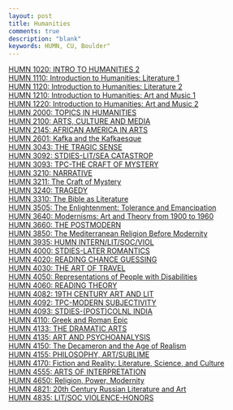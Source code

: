 ```yaml
---
layout: post
title: Humanities
comments: true
description: "blank"
keywords: HUMN, CU, Boulder"
---
```

<body>
	<div><a href="../pages/HUMN-1020">HUMN 1020: INTRO TO HUMANITIES 2</a></div>
	<div><a href="../pages/HUMN-1110">HUMN 1110: Introduction to Humanities:  Literature 1</a></div>
	<div><a href="../pages/HUMN-1120">HUMN 1120: Introduction to Humanities:  Literature 2</a></div>
	<div><a href="../pages/HUMN-1210">HUMN 1210: Introduction to Humanities: Art and Music 1</a></div>
	<div><a href="../pages/HUMN-1220">HUMN 1220: Introduction to Humanities:  Art and Music 2</a></div>
	<div><a href="../pages/HUMN-2000">HUMN 2000: TOPICS IN HUMANITIES</a></div>
	<div><a href="../pages/HUMN-2100">HUMN 2100: ARTS, CULTURE AND MEDIA</a></div>
	<div><a href="../pages/HUMN-2145">HUMN 2145: AFRICAN AMERICA IN ARTS</a></div>
	<div><a href="../pages/HUMN-2601">HUMN 2601: Kafka and the Kafkaesque</a></div>
	<div><a href="../pages/HUMN-3043">HUMN 3043: THE TRAGIC SENSE</a></div>
	<div><a href="../pages/HUMN-3092">HUMN 3092: STDIES-LIT/SEA CATASTROP</a></div>
	<div><a href="../pages/HUMN-3093">HUMN 3093: TPC-THE CRAFT OF MYSTERY</a></div>
	<div><a href="../pages/HUMN-3210">HUMN 3210: NARRATIVE</a></div>
	<div><a href="../pages/HUMN-3211">HUMN 3211: The Craft of Mystery</a></div>
	<div><a href="../pages/HUMN-3240">HUMN 3240: TRAGEDY</a></div>
	<div><a href="../pages/HUMN-3310">HUMN 3310: The Bible as Literature</a></div>
	<div><a href="../pages/HUMN-3505">HUMN 3505: The Enlightenment: Tolerance and Emancipation</a></div>
	<div><a href="../pages/HUMN-3640">HUMN 3640: Modernisms:  Art and Theory from 1900 to 1960</a></div>
	<div><a href="../pages/HUMN-3660">HUMN 3660: THE POSTMODERN</a></div>
	<div><a href="../pages/HUMN-3850">HUMN 3850: The Mediterranean Religion Before Modernity</a></div>
	<div><a href="../pages/HUMN-3935">HUMN 3935: HUMN INTERN/LIT/SOC/VIOL</a></div>
	<div><a href="../pages/HUMN-4000">HUMN 4000: STDIES-LATER ROMANTICS</a></div>
	<div><a href="../pages/HUMN-4020">HUMN 4020: READING CHANCE GUESSING</a></div>
	<div><a href="../pages/HUMN-4030">HUMN 4030: THE ART OF TRAVEL</a></div>
	<div><a href="../pages/HUMN-4050">HUMN 4050: Representations of People with Disabilities</a></div>
	<div><a href="../pages/HUMN-4060">HUMN 4060: READING THEORY</a></div>
	<div><a href="../pages/HUMN-4082">HUMN 4082: 19TH CENTURY ART AND LIT</a></div>
	<div><a href="../pages/HUMN-4092">HUMN 4092: TPC-MODERN SUBJECTIVITY</a></div>
	<div><a href="../pages/HUMN-4093">HUMN 4093: STDIES-(POST)COLNL INDIA</a></div>
	<div><a href="../pages/HUMN-4110">HUMN 4110: Greek and Roman Epic</a></div>
	<div><a href="../pages/HUMN-4133">HUMN 4133: THE DRAMATIC ARTS</a></div>
	<div><a href="../pages/HUMN-4135">HUMN 4135: ART AND PSYCHOANALYSIS</a></div>
	<div><a href="../pages/HUMN-4150">HUMN 4150: The Decameron and the Age of Realism</a></div>
	<div><a href="../pages/HUMN-4155">HUMN 4155: PHILOSOPHY, ART/SUBLIME</a></div>
	<div><a href="../pages/HUMN-4170">HUMN 4170: Fiction and Reality: Literature, Science, and Culture</a></div>
	<div><a href="../pages/HUMN-4555">HUMN 4555: ARTS OF INTERPRETATION</a></div>
	<div><a href="../pages/HUMN-4650">HUMN 4650: Religion, Power, Modernity</a></div>
	<div><a href="../pages/HUMN-4821">HUMN 4821: 20th Century Russian Literature and Art</a></div>
	<div><a href="../pages/HUMN-4835">HUMN 4835: LIT/SOC VIOLENCE-HONORS</a></div>
</body>